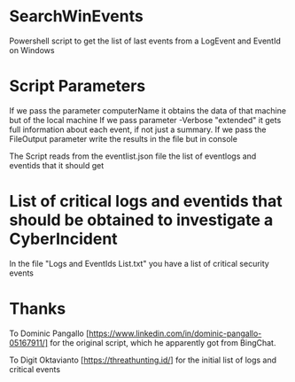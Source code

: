 # SearchWinEvents
Powershell script to get the list of last events from a LogEvent and EventId on Windows

# Script Parameters
If we pass the parameter computerName it obtains the data of that machine but of the local machine
If we pass parameter -Verbose "extended" it gets full information about each event, if not just a summary.
If we pass the FileOutput parameter write the results in the file but in console

The Script reads from the eventlist.json file the list of eventlogs and eventids that it should get

# List of critical logs and eventids that should be obtained to investigate a CyberIncident
In the file "Logs and EventIds List.txt" you have a list of critical security events

# Thanks

To Dominic Pangallo [https://www.linkedin.com/in/dominic-pangallo-05167911/] for the original script, which he apparently got from BingChat.

To Digit Oktavianto [https://threathunting.id/] for the initial list of logs and critical events
